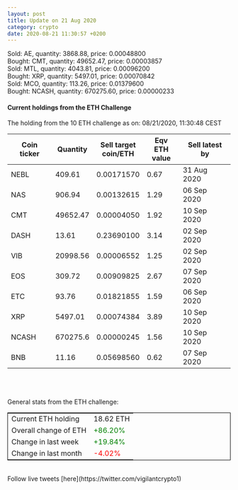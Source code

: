 ```yaml
---
layout: post
title: Update on 21 Aug 2020
category: crypto
date: 2020-08-21 11:30:57 +0200
---
```

<!-- Global site tag (gtag.js) - Google Analytics -->
<script async src="https://www.googletagmanager.com/gtag/js?id=UA-103831149-5"></script>
<script>
  window.dataLayer = window.dataLayer || [];
  function gtag(){dataLayer.push(arguments);}
  gtag('js', new Date());

  gtag('config', 'UA-103831149-5');
</script>
Sold: AE, quantity:      3868.88, price:   0.00048800<br>Bought: CMT, quantity:     49652.47, price:   0.00003857<br>Sold: MTL, quantity:      4043.81, price:   0.00096200<br>Bought: XRP, quantity:      5497.01, price:   0.00070842<br>Sold: MCO, quantity:       113.26, price:   0.01379600<br>Bought: NCASH, quantity:    670275.60, price:   0.00000233<br>

#### Current holdings from the ETH Challenge

The holding from the 10 ETH challenge as on: 08/21/2020, 11:30:48 CEST

|Coin ticker|Quantity|Sell target<br>coin/ETH|Eqv ETH<br>value|Sell latest by|
|-----------|--------|-----------|-----------|--------------|
NEBL|409.61|  0.00171570|0.67|31 Aug 2020|
NAS|906.94|  0.00132615|1.29|06 Sep 2020|
CMT|49652.47|  0.00004050|1.92|10 Sep 2020|
DASH|13.61|  0.23690100|3.14|02 Sep 2020|
VIB|20998.56|  0.00006552|1.25|02 Sep 2020|
EOS|309.72|  0.00909825|2.67|07 Sep 2020|
ETC|93.76|  0.01821855|1.59|06 Sep 2020|
XRP|5497.01|  0.00074384|3.89|10 Sep 2020|
NCASH|670275.6|  0.00000245|1.56|10 Sep 2020|
BNB|11.16|  0.05698560|0.62|07 Sep 2020|

<br>
<br>
<br>
General stats from the ETH challenge:

<table style="border:1px solid black;margin-left:auto;margin-right:auto;">
	<tbody>
	<tr>
		<td>Current ETH holding</td>
		<td>     18.62 ETH</td>
	</tr>
	<tr>
		<td>Overall change of ETH</td>
		<td><font color="green">+86.20%</font></td>
	</tr>
	<tr>
		<td>Change in last week</td>
		<td><font color="green">+19.84%</font></td>
	</tr>
	<tr>
		<td>Change in last month</td>
		<td><font color="red">-4.02%</font></td>
	</tr>
	</tbody>
</table>

<br>
Follow live tweets [here](https://twitter.com/vigilantcrypto1)
<br>
<br>